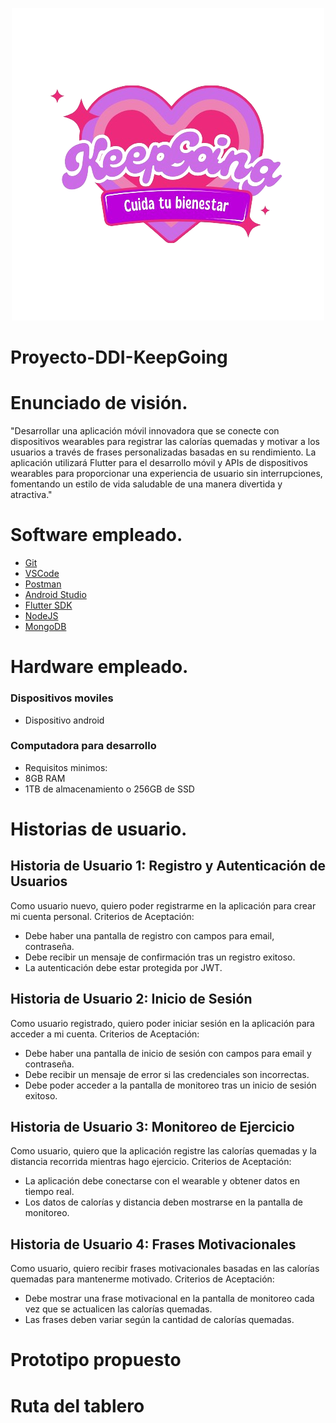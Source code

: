 <p align="center">
  <img src="LogoKeepGoing.png" alt="LogoKeepGoing" />
</p>


# Proyecto-DDI-KeepGoing


# Enunciado de visión.
"Desarrollar una aplicación móvil innovadora que se conecte con dispositivos wearables para registrar las calorías quemadas y motivar a los usuarios a través de frases personalizadas basadas en su rendimiento. La aplicación utilizará Flutter para el desarrollo móvil y APIs de dispositivos wearables para proporcionar una experiencia de usuario sin interrupciones, fomentando un estilo de vida saludable de una manera divertida y atractiva."

# Software empleado.
- [Git](https://git-scm.com) 
- [VSCode](https://code.visualstudio.com/)
- [Postman](https://www.postman.com) 
- [Android Studio](https://developer.android.com/studio?hl=es-419)
- [Flutter SDK](https://docs.flutter.dev/get-started/install)
- [NodeJS](https://nodejs.org/en)
- [MongoDB](https://www.mongodb.com/es/cloud/atlas/register)
  
# Hardware empleado.
### Dispositivos moviles 
- Dispositivo android
### Computadora para desarrollo
- Requisitos minimos:
- 8GB RAM
- 1TB de almacenamiento o 256GB de SSD

# Historias de usuario.
## Historia de Usuario 1: Registro y Autenticación de Usuarios
Como usuario nuevo, quiero poder registrarme en la aplicación para crear mi cuenta personal.
    Criterios de Aceptación:
- Debe haber una pantalla de registro con campos para email, contraseña.
- Debe recibir un mensaje de confirmación tras un registro exitoso.
- La autenticación debe estar protegida por JWT.

## Historia de Usuario 2: Inicio de Sesión
Como usuario registrado, quiero poder iniciar sesión en la aplicación para acceder a mi cuenta.
    Criterios de Aceptación:
- Debe haber una pantalla de inicio de sesión con campos para email y contraseña.
- Debe recibir un mensaje de error si las credenciales son incorrectas.
- Debe poder acceder a la pantalla de monitoreo tras un inicio de sesión exitoso.
  
## Historia de Usuario 3: Monitoreo de Ejercicio
Como usuario, quiero que la aplicación registre las calorías quemadas y la distancia recorrida mientras hago ejercicio.
    Criterios de Aceptación:
- La aplicación debe conectarse con el wearable y obtener datos en tiempo real.
- Los datos de calorías y distancia deben mostrarse en la pantalla de monitoreo.
  
## Historia de Usuario 4: Frases Motivacionales
Como usuario, quiero recibir frases motivacionales basadas en las calorías quemadas para mantenerme motivado.
    Criterios de Aceptación:
- Debe mostrar una frase motivacional en la pantalla de monitoreo cada vez que se actualicen las calorías quemadas.
- Las frases deben variar según la cantidad de calorías quemadas. 

# Prototipo propuesto 

# Ruta del tablero
